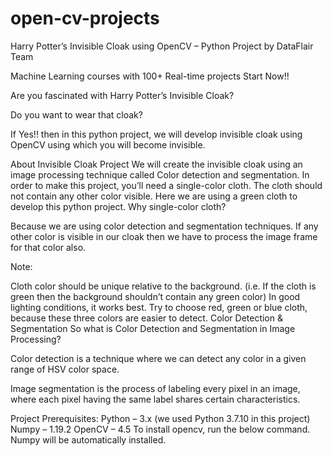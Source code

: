 # open-cv-projects
Harry Potter’s Invisible Cloak using OpenCV – Python  Project
by DataFlair Team

Machine Learning courses with 100+ Real-time projects Start Now!!

Are you fascinated with Harry Potter’s Invisible Cloak?

Do you want to wear that cloak?

If Yes!! then in this python project, we will develop invisible cloak using OpenCV using which you will become invisible.

About Invisible Cloak Project
We will create the invisible cloak using an image processing technique called Color detection and segmentation. In order to make this project, you’ll need a single-color cloth. The cloth should not contain any other color visible. Here we are using a green cloth to develop this python project.
Why single-color cloth?

Because we are using color detection and segmentation techniques. If any other color is visible in our cloak then we have to process the image frame for that color also.

Note:

Cloth color should be unique relative to the background. (i.e. If the cloth is green then the background shouldn’t contain any green color)
In good lighting conditions, it works best.
Try to choose red, green or blue cloth, because these three colors are easier to detect.
Color Detection & Segmentation
So what is Color Detection and Segmentation in Image Processing?

Color detection is a technique where we can detect any color in a given range of HSV color space.

Image segmentation is the process of labeling every pixel in an image, where each pixel having the same label shares certain characteristics.

Project Prerequisites:
Python – 3.x (we used Python 3.7.10 in this project)
Numpy – 1.19.2
OpenCV – 4.5
To install opencv, run the below command. Numpy will be automatically installed.
